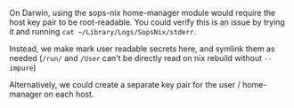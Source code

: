 On Darwin, using the sops-nix home-manager module would require the host key pair to be root-readable. You could verify this is an issue by trying it and running `cat ~/Library/Logs/SopsNix/stderr`.

Instead, we make mark user readable secrets here, and symlink them as needed (`/run/` and `/User` can't be directly read on nix rebuild without `--impure`)

Alternatively, we could create a separate key pair for the user / home-manager on each host.
